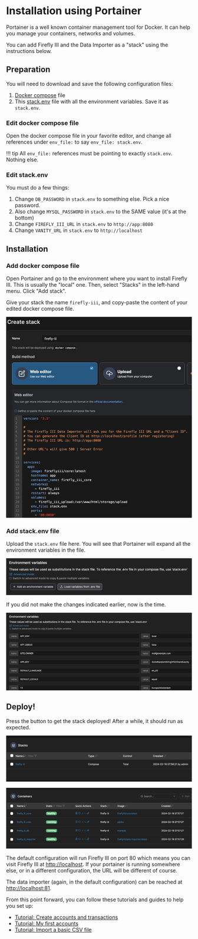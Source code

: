 # Installation using Portainer

Portainer is a well known container management tool for Docker. It can help you manage your containers, networks and volumes.

You can add Firefly III and the Data Importer as a "stack" using the instructions below.

## Preparation

You will need to download and save the following configuration files:

1. [Docker compose](https://raw.githubusercontent.com/firefly-iii/docker/main/docker-compose-importer.yml) file
2. This [stack.env](https://support.firefly-iii.org/composed.php) file with all the environment variables. Save it as `stack.env`.

### Edit docker compose file

Open the docker compose file in your favorite editor, and change all references under `env_file:` to say `env_file: stack.env`.

!!! tip
    All `env_file:` references must be pointing to exactly `stack.env`. Nothing else.

### Edit stack.env

You must do a few things:

1. Change `DB_PASSWORD` in `stack.env` to something else. Pick a nice password.
2. Also change `MYSQL_PASSWORD` in `stack.env` to the SAME value (it's at the bottom)
3. Change `FIREFLY_III_URL` in `stack.env` to `http://app:8080`
4. Change `VANITY_URL` in `stack.env` to `http://localhost`

## Installation

### Add docker compose file

Open Portainer and go to the environment where you want to install Firefly III. This is usually the "local" one. Then, select "Stacks" in the left-hand menu. Click "Add stack".

Give your stack the name `firefly-iii`, and copy-paste the content of your edited docker compose file.

![Creating a stack](../../../images/how-to/data-importer/installation/portainer_stack_yaml.png)

### Add stack.env file

Upload the `stack.env` file here. You will see that Portainer will expand all the environment variables in the file.

![Loading environment variables](../../../images/how-to/data-importer/installation/portainer_env_load.png)

If you did not make the changes indicated earlier, now is the time.

![Editing environment variables](../../../images/how-to/data-importer/installation/portainer_env.png)

## Deploy!

Press the button to get the stack deployed! After a while, it should run as expected.

![Portainer stack](../../../images/how-to/data-importer/installation/portainer_stack.png)

![Portainer final overview](../../../images/how-to/data-importer/installation/portainer_final.png)

The default configuration will run Firefly III on port 80 which means you can visit Firefly III at [http://localhost](http://localhost). If your portainer is running somewhere else, or in a different configuration, the URL will be different of course. 

The data importer (again, in the default configuration) can be reached at [http://localhost:81](http://localhost:81).

From this point forward, you can follow these tutorials and guides to help you set up:

- [Tutorial: Create accounts and transactions](../../../tutorials/finances/first-steps.md)
- [Tutorial: My first accounts](../../../tutorials/finances/first-accounts.md)
- [Tutorial: Import a basic CSV file](../../../tutorials/data-importer/csv.md)

